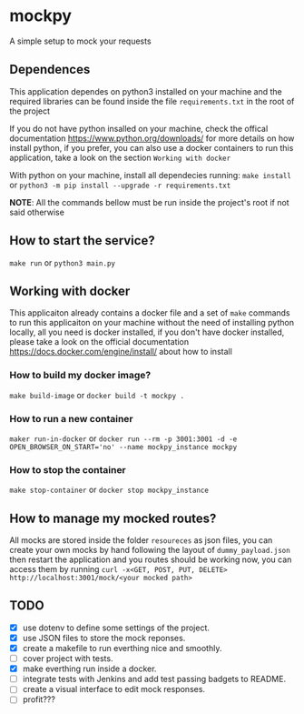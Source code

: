 # mockpy

A simple setup to mock your requests

## Dependences
This application dependes on python3 installed on your machine and the required libraries can be found inside the file ```requirements.txt``` in the root of the project

If you do not have python insalled on your machine, check the offical documentation https://www.python.org/downloads/ for more details on how install python, if you prefer, you can also use a docker containers to run this application, take a look on the section ```Working with docker```

With python on your machine, install all dependecies running:
```make install``` or ```python3 -m pip install --upgrade -r requirements.txt```


**NOTE**: All the commands bellow must be run inside the project's root if not said otherwise

## How to start the service?
```make run``` or ```python3 main.py```

## Working with docker
This applicaiton already contains a docker file and a set of ```make``` commands to run this applicaiton on your machine without the need of installing python locally, all you need is docker installed, if you don't have docker installed, please take a look on the official documentation https://docs.docker.com/engine/install/ about how to  install

### How to build my docker image?
```make build-image``` or ```docker build -t mockpy .```

### How to run a new container
```maker run-in-docker``` or ```docker run --rm -p 3001:3001 -d -e OPEN_BROWSER_ON_START='no' --name mockpy_instance mockpy```

### How to stop the container
```make stop-container``` or ```docker stop mockpy_instance```

## How to manage my mocked routes?
All mocks are stored inside the folder ```resoureces``` as json files, you can create your own mocks by hand following the layout of ```dummy_payload.json``` then restart the application and you routes should be working now, you can access them by running ```curl -x<GET, POST, PUT, DELETE> http://localhost:3001/mock/<your mocked path>```

## TODO
 - [x] use dotenv to define some settings of the project.
 - [x] use JSON files to store the mock reponses.
 - [x] create a makefile to run everthing nice and smoothly.
 - [ ] cover project with tests.
 - [x] make everthing run inside a docker.
 - [ ] integrate tests with Jenkins and add test passing badgets to README.
 - [ ] create a visual interface to edit mock responses.
 - [ ] profit???

